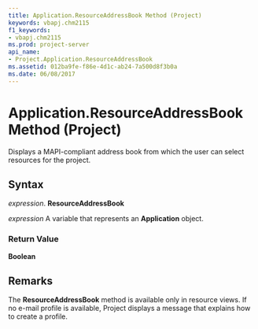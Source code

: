 ```yaml
---
title: Application.ResourceAddressBook Method (Project)
keywords: vbapj.chm2115
f1_keywords:
- vbapj.chm2115
ms.prod: project-server
api_name:
- Project.Application.ResourceAddressBook
ms.assetid: 012ba9fe-f86e-4d1c-ab24-7a500d8f3b0a
ms.date: 06/08/2017
---
```



# Application.ResourceAddressBook Method (Project)

Displays a MAPI-compliant address book from which the user can select resources for the project. 


## Syntax

 _expression_. **ResourceAddressBook**

 _expression_ A variable that represents an **Application** object.


### Return Value

 **Boolean**


## Remarks

The  **ResourceAddressBook** method is available only in resource views. If no e-mail profile is available, Project displays a message that explains how to create a profile.


